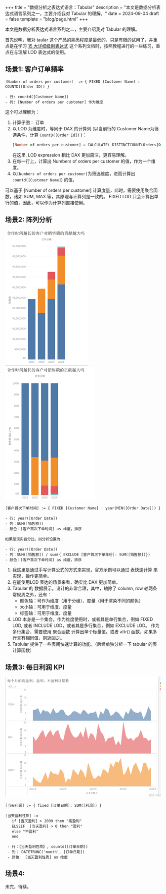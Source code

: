 +++
title = "数据分析之表达式语言：Tabular"
description = "本文是数据分析表达式语言系列之一，主要介绍我对 Tabular 的理解。"
date = 2024-09-04
draft = false
template = "blog/page.html"
+++

本文是数据分析表达式语言系列之二，主要介绍我对 Tabular 的理解。

首先说明，我对 taular 这个产品的熟悉程度是最低的，只是有限的试用了，并重点是在学习 [15 大详细级别表达式](https://www.tableau.com/zh-cn/blog/LOD-expressions#:~:text=Tableau)
这个系列文档时，按照教程进行的一些练习，重点在与理解 LOD 表达式的使用。

## 场景1: 客户订单频率
```
[Number of orders per customer]  := { FIXED [Customer Name] : COUNTD([Order ID]) }

- 行: countd([Customer Name])
- 列: [Number of orders per customer] 作为维度
```

这个可以理解为：
1. 计算子图： 订单
2. 以 LOD 为维度时，等同于 DAX 的计算列 (以当前行的 Customer Name为筛选条件，计算 `CountD([Order Id])` )：
   ```sql
   [Number of orders per customer] = CALCULATE( DISTINCTCOUNT(Orders[Order ID]), ALLEXCEPT(Orders[Customer Name]) )
   ```
   在这里, LOD expression 相比 DAX 更加简洁，更容易理解。
3. 在每一行上，计算出 Numbers of orders per customer 的值，作为一个维度。
4. 以`[Numbers of orders per customer]`为筛选维度，进而计算出 `countd([Customer Name]`) 的值。

可以基于 [Number of orders per customer] 计算度量，此时，需要使用聚合函数，诸如 SUM, MAX 等，其原理与计算列是一致的。
FIXED LOD 只会计算出单行的值，因此，可以作为计算列直接使用。

## 场景2: 阵列分析
![img.png](scenario-2-1.png)
![img.png](scenario-2-2.png)
```
[客户首次下单时间] := { FIXED [Customer Name] : year(MIN([Order Date])) }

- 行: year([Order Date])
- 列：SUM([销售额])
- 颜色：[客户首次下单时间] as 维度，排序

如果是现实百分比，则分析设置为：

- 行: year([Order Date])
- 列：SUM([销售额]) / sum({ EXCLUDE [客户首次下单年份]: SUM([销售额])})
- 颜色：[客户首次下单时间] as 维度，排序
```
1. 我这里是通过手写计算公式的方式来实现，官方示例可以通过 表快速计算 来实现，操作更简单。
2. 在能使用LOD 表达的场景来看，确实比 DAX 更加简单。
3. Tabular 的 数据展示，设计的非常合理，其中，轴除了 column, row 轴两条常规周之外，还有：
   - 颜色轴：可作为维度（用于分组）、度量（用于渲染不同的颜色）
   - 大小轴：可用于维度、度量
   - 标签轴：可用于维度、度量
4. LOD 本身是一个集合，作为维度使用时，或者其是单行集合，例如 FIXED LOD, 或者 INCLUDE LOD，或者其是多行集合，例如 EXCLUDE LOD。
   作为多行集合，需要使用 聚合函数 计算出单个标量值。或者 attr() 函数，如果多行具有相同值，则返回之。
5. Tablular 提供了一些表间快速计算的功能。（后续单独分析一下 tabular 的表计算函数）

## 场景3: 每日利润 KPI
![img.png](scenario-3.png)
```
[当天利润] := { fixed [订单日期]: SUM([利润]) }

[当天盈利性质] := 
   if [当天盈利] > 2000 then "高盈利" 
   ELSEIF  [当天盈利] > 0 then "盈利" 
   else "不盈利"
   end
   
 - 行：【当天盈利性质】, countd([订单日期])
 - 列： DATETRUNC('month', [订单日期])
 - 颜色： [当天盈利性质] as 维度  
```

## 场景4: 
未完，待续。